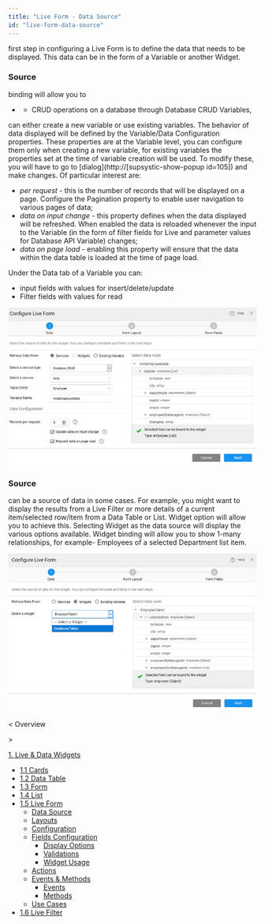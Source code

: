 ```yaml
---
title: "Live Form - Data Source"
id: "live-form-data-source"
---
```


first step in configuring a Live Form is to define the data that needs to be displayed. This data can be in the form of a Variable or another Widget.

### Source

binding will allow you to

- - CRUD operations on a database through Database CRUD Variables,

can either create a new variable or use existing variables. The behavior of data displayed will be defined by the Variable/Data Configuration properties. These properties are at the Variable level, you can configure them only when creating a new variable, for existing variables the properties set at the time of variable creation will be used. To modify these, you will have to go to [dialog](http://[supsystic-show-popup id=105]) and make changes. Of particular interest are:

- _per request_ - this is the number of records that will be displayed on a page. Configure the Pagination property to enable user navigation to various pages of data;
- _data on input change_ - this property defines when the data displayed will be refreshed. When enabled the data is reloaded whenever the input to the Variable (in the form of filter fields for Live and parameter values for Database API Variable) changes;
- _data on page load_ - enabling this property will ensure that the data within the data table is loaded at the time of page load.

Under the Data tab of a Variable you can:

- input fields with values for insert/delete/update
- Filter fields with values for read

[![](../assets/lf_scenario2.png)](../assets/lf_scenario2.png)

### Source

can be a source of data in some cases. For example, you might want to display the results from a Live Filter or more details of a current item/selected row/item from a Data Table or List. Widget option will allow you to achieve this. Selecting Widget as the data source will display the various options available. Widget binding will allow you to show 1-many relationships, for example- Employees of a selected Department list item.

[![](../assets/lf_data.png)](../assets/lf_data.png)

< Overview

\>

[1\. Live & Data Widgets](/learn/app-development/widgets/widget-library/#data-live)

- [1.1 Cards](/learn/app-development/widgets/datalive/cards/)
- [1.2 Data Table](/learn/app-development/widgets/datalive/data-table/)
- [1.3 Form](/learn/app-development/widgets/datalive/form/)
- [1.4 List](/learn/app-development/widgets/datalive/list/)
- [1.5 Live Form](/learn/app-development/widgets/datalive/live-form/)
    - [Data Source](/learn/app-development/widgets/datalive/live-form/live-form-data-source/)
    - [Layouts](/learn/app-development/widgets/datalive/live-form/liveform-layouts/)
    - [Configuration](/learn/app-development/widgets/datalive/live-form/liveform-configurations/)
    - [Fields Configuration](/learn/app-development/widgets/datalive/live-form/fields-configuration/)
        - [Display Options](/learn/app-development/widgets/datalive/live-form/fields-configuration/#display)
        - [Validations](/learn/app-development/widgets/datalive/live-form/fields-configuration/#validations)
        - [Widget Usage](/learn/app-development/widgets/datalive/live-form/fields-configuration/#widgets)
    - [Actions](/learn/app-development/widgets/datalive/live-form/liveform-actions/)
    - [Events & Methods](/learn/app-development/widgets/datalive/live-form/events-methods/)
        - [Events](/learn/app-development/widgets/datalive/live-form/events-methods/#events)
        - [Methods](/learn/app-development/widgets/datalive/live-form/events-methods/#methods)
    - [Use Cases](/learn/app-development/widgets/datalive/live-form/liveform-use-cases/)
- [1.6 Live Filter](/learn/app-development/widgets/datalive/live-filter/)
